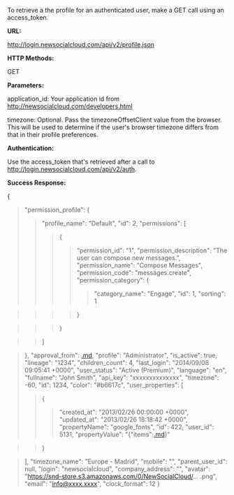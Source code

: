 To retrieve a the profile for an authenticated user, make a GET call using an access\_token.

**URL:**

http://login.newsocialcloud.com/api/v2/profile.json

**HTTP Methods:**

GET

**Parameters:**

<p>application_id: Your application id from <a href='http://newsocialcloud.com/developers.html'>http://newsocialcloud.com/developers.html</a></p>
<p>timezone: Optional. Pass the timezoneOffsetClient value from the browser. This will be used to determine if the user's browser timezone differs from that in their profile preferences.</p>

**Authentication:**

Use the access\_token that's retrieved after a call to http://login.newsocialcloud.com/api/v2/auth.

**Success Response:**

{
> "permission\_profile": {
> > "profile\_name": "Default",
> > "id": 2,
> > "permissions": [
> > > {
> > > > "permission\_id": "1",
> > > > "permission\_description": "The user can compose new messages.",
> > > > "permission\_name": "Compose Messages",
> > > > "permission\_code": "messages.create",
> > > > "permission\_category": {
> > > > > "category\_name": "Engage",
> > > > > "id": 1,
> > > > > "sorting": 1

> > > > }

> > > }

> > ]

> },
> "approval\_from": [.md](.md),
> "profile": "Administrator",
> "is\_active": true,
> "lineage": "1234",
> "children\_count": 4,
> "last\_login": "2014/09/08 09:05:41 +0000",
> "user\_status": "Active (Premium)",
> "language": "en",
> "fullname": "John Smith",
> "api\_key": "xxxxxxxxxxxxxx",
> "timezone": -60,
> "id": 1234,
> "color": "#b6617c",
> "user\_properties": [
> > {
> > > "created\_at": "2013/02/26 00:00:00 +0000",
> > > "updated\_at": "2013/02/26 18:18:42 +0000",
> > > "propertyName": "google\_fonts",
> > > "id": 422,
> > > "user\_id": 5131,
> > > "propertyValue": "{\"items\":[.md](.md)}"

> > }

> ],
> "timezone\_name": "Europe - Madrid",
> "mobile": "",
> "parent\_user\_id": null,
> "login": "newsocialcloud",
> "company\_address": "",
> "avatar": "https://snd-store.s3.amazonaws.com/0/NewSocialCloud/... .png",
> "email": "info@xxxx.xxxx",
> "clock\_format": 12
}